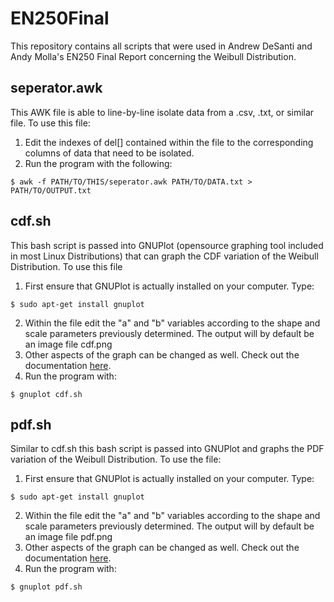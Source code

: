 # EN250Final
This repository contains all scripts that were used in Andrew DeSanti and Andy Molla's EN250 Final Report concerning the Weibull Distribution. 
## seperator.awk
This AWK file is able to line-by-line isolate data from a .csv, .txt, or similar file. To use this file:
1. Edit the indexes of del[] contained within the file to the corresponding columns of data that need to be isolated.
2. Run the program with the following:
```
$ awk -f PATH/TO/THIS/seperator.awk PATH/TO/DATA.txt > PATH/TO/OUTPUT.txt
```
## cdf.sh
This bash script is passed into GNUPlot (opensource graphing tool included in most Linux Distributions) that can graph the CDF variation of the Weibull Distribution. To use this file
1. First ensure that GNUPlot is actually installed on your computer. Type:
```
$ sudo apt-get install gnuplot
```
2. Within the file edit the "a" and "b" variables according to the shape and scale parameters previously determined. The output will by default be an image file cdf.png
3. Other aspects of the graph can be changed as well. Check out the documentation [here](http://www.gnuplot.info/).
4. Run the program with:
``` 
$ gnuplot cdf.sh
```
## pdf.sh
Similar to cdf.sh this bash script is passed into GNUPlot and graphs the PDF variation of the Weibull Distribution. To use the file:
1. First ensure that GNUPlot is actually installed on your computer. Type:
```
$ sudo apt-get install gnuplot
```
2. Within the file edit the "a" and "b" variables according to the shape and scale parameters previously determined. The output will by default be an image file pdf.png
3. Other aspects of the graph can be changed as well. Check out the documentation [here](http://www.gnuplot.info/).
4. Run the program with:
``` 
$ gnuplot pdf.sh
```
